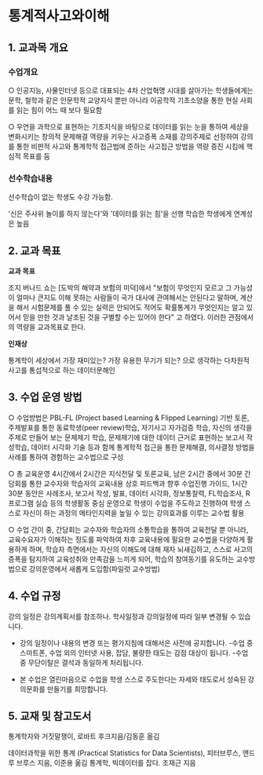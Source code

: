 # 통계적사고와이해
## 1. 교과목 개요
### 수업개요
○ 인공지능, 사물인터넷 등으로 대표되는 4차 산업혁명 시대를 살아가는 학생들에게는 문학, 철학과 같은 인문학적 교양지식 뿐만 아니라 이공학적 기초소양을 통한 현실 사회를 읽는 힘이 어느 때 보다 필요함

○ 우연을 과학으로 표현하는 기초지식을 바탕으로 데이터를 읽는 눈을 통하여 세상을 변화시키는 창의적 문제해결 역량을 키우는 사고증폭 소재를 강의주제로 선정하여 강의를 통한 비판적 사고와 통계학적 접근법에 준하는 사고접근 방법을 역량 증진 시킴에 핵심적 목표를 둠
### 선수학습내용
선수학습이 없는 학생도 수강 가능함.

'신은 주사위 놀이를 하지 않는다'와 '데이터를 읽는 힘'을 선행 학습한 학생에게 연계성은 높음
## 2. 교과 목표
**교과 목표**

조지 버나드 쇼는 [도박의 해약과 보험의 미덕]에서 "보험이 무엇인지 모르고 그 가능성이 얼마나 큰지도 이해 못하는 사람들이 국가 대사에 관여해서는 안된다고 말하며, 계산을 해서 시험문제를 풀 수 있는 실력은 안되어도 적어도 확률통계가 무엇인지는 알고 있어서 믿을 만한 것과 날조된 것을 구별할 수는 있어야 한다" 고 하였다. 이러한 관점에서의 역량을 교과목표로 한다.


**인재상**

통계학이 세상에서 가장 재미있는? 가장 유용한 무기가 되는? 으로 생각하는 다차원적 사고를 통섭적으로 하는 데이터문해인

## 3. 수업 운영 방법

○ 수업방법은 PBL-FL (Project based Learning & Flipped Learning) 기반 토론, 주제발표를 통한 동료학생(peer review)학습, 자기사고 자가검증 학습, 자신의 생각을 주제로 만들어 보는 문제제기 학습, 문제제기에 대한 데이터 근거로 표현하는 보고서 작성학습, 데이터 시각화 기술 등과 함께 통계학적 접근을 통한 문제해결, 의사결정 방법을 사례를 통하여 경험하는 교수법으로 구성

○ 총 교육운영 4시간에서 2시간은 지식전달 및 토론교육, 남은 2시간 중에서 30분 간담회를 통한 교수자와 학습자의 교육내용 상호 피드백과 향후 수업진행 가이드, 1시간 30분 동안은 사례조사, 보고서 작성, 발표, 데이터 시각화, 정보통찰력, FL학습조사, R 프로그램 실습 등의 학생활동 중심 운영으로 학생이 수업을 주도하고 진행하여 학생 스스로 자신이 하는 과정의 메타인지력을 높일 수 있는 강의효과를 이루는 교수법 활용

○ 수업 간이 중, 간담회는 교수자와 학습자의 소통학습을 통하여 교육전달 뿐 아니라, 교육수요자가 이해하는 정도를 파악하여 차후 교육내용에 필요한 교수법을 다양하게 활용하게 하며, 학습자 측면에서는 자신의 이해도에 대해 재차 뇌새김하고, 스스로 사고의 증폭을 탐지하여 교육성취와 만족감을 느끼게 되어, 학습의 참여동기를 유도하는 교수방법으로 강의운영에서 새롭게 도입함(파일럿 교수방법)

## 4. 수업 규정
강의 일정은 강의계획서를 참조하나. 학사일정과 강의일정에 따라 일부 변경될 수 있습니다.
- 강의 일정이나 내용의 변경 또는 평가지침에 대해서은 사전에 공지합니다.
-수업 중 스마트폰, 수업 외의 인터넷 사용, 잡담, 불량한 태도는 감점 대상이 됩니다.
-수업 중 무단이탈은 결석과 동일하게 처리됩니다.

- 본 수업은 열린마음으로 수업을 학생 스스로 주도한다는 자세와 태도로서 성숙된 강의문화를 만들기를 희망합니다.

## 5. 교재 및 참고도서
통계학자와 거짓말쟁이, 로바트 후크지음/김동훈 옮김
 
데이터과학을 위한 통계 (Practical Statistics for Data Scientists), 피터브루스, 앤드루 브루스 지음, 이준용 옮김 통계학, 빅데이터를 잡다. 조재근 지음

